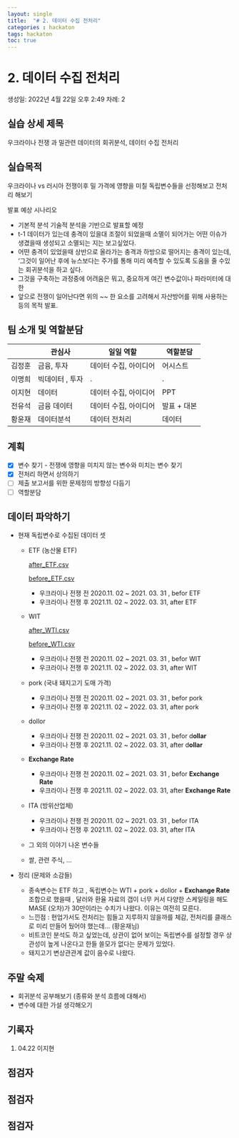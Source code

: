 ```yaml
---
layout: single
title:  "# 2. 데이터 수집 전처리"
categories : hackaton
tags: hackaton
toc: true
---
```




# 2. 데이터 수집 전처리

생성일: 2022년 4월 22일 오후 2:49
차례: 2

## 실습 상세 제목

우크라이나 전쟁 과 밀관련 데이터의 회귀분석, 데이터 수집 전처리 

## 실습목적

우크라이나 vs 러시아 전쟁이후 밀 가격에 영향을 미칠 독립변수들을 선정해보고 전처리 해보기 

발표 예상 시나리오 

- 기본적 분석 기술적 분석을 기반으로 발표할 예정
- t-1 데이터가 있는데 충격이 있을대 조절이 되었을때 소멸이 되어가는 어떤 이슈가 생겼을때 생성되고 소멸되는 지는 보고싶었다.
- 어떤 충격이 있었을때 상반으로 올라가는 충격과 하방으로 떨어지는 충격이 있는데, ‘그것이 일어난 후에 뉴스보다는 주가를 통해 미리 예측할 수 있도록 도움을 줄 수있는 회귀분석을 하고 싶다.
- 그것을 구축하는 과정중에 어려움은 뭐고, 중요하게 여긴 변수값이나 파라미터에 대한
- 앞으로 전쟁이 일어난다면 위의 ~~ 한 요소를 고려해서 자산방어를 위해 사용하는 등의 목적 발표.

## 팀 소개 및 역할분담

|  | 관심사  | 일일 역할 | 역할분담  |
| --- | --- | --- | --- |
| 김정훈 | 금융, 투자  | 데이터 수집, 아이디어  | 어시스트  |
| 이명희 | 빅데이터 , 투자  | . | . |
| 이지현 | 데이터 | 데이터 수집, 아이디어  | PPT  |
| 전유석 | 금융 데이터  | 데이터 수집, 아이디어  | 발표 + 대본  |
| 황윤재  | 데이터분석 | 데이터 전처리  | 데이터 |

## 계획

- [x]  변수 찾기 - 전쟁에 영향을 미치지 않는 변수와 미치는 변수 찾기
- [x]  전처리 하면서 상의하기
- [ ]  제출 보고서를 위한 문제정의 방향성 다듬기
- [ ]  역할분담

## 데이터 파악하기

- 현재 독립변수로 수집된 데이터 셋
    - ETF (농산물 ETF)
        
        [after_ETF.csv](https://github.com/YJ-97/Project_mini/blob/main/datasets/after_ETF.csv)
        
        [before_ETF.csv](https://github.com/YJ-97/Project_mini/blob/main/datasets/before_ETF.csv)
        
        - 우크라이나 전쟁 전 2020.11. 02 ~ 2021. 03. 31 , befor ETF
        - 우크라이나 전쟁 후 2021.11. 02 ~ 2022. 03. 31, after ETF
        
    - WIT
        
        [after_WTI.csv](https://github.com/YJ-97/Project_mini/blob/main/datasets/after_WTI.csv)
        
        [before_WTI.csv](https://github.com/YJ-97/Project_mini/blob/main/datasets/before_WTI.csv)
        
        - 우크라이나 전쟁 전 2020.11. 02 ~ 2021. 03. 31 , befor WIT
        - 우크라이나 전쟁 후 2021.11. 02 ~ 2022. 03. 31, after WIT
        
    - pork (국내 돼지고기 도매 가격)
        - 우크라이나 전쟁 전 2020.11. 02 ~ 2021. 03. 31 , befor pork
        - 우크라이나 전쟁 후 2021.11. 02 ~ 2022. 03. 31, after pork
    
    - dollor
        - 우크라이나 전쟁 전 2020.11. 02 ~ 2021. 03. 31 , befor d**ollar**
        - 우크라이나 전쟁 후 2021.11. 02 ~ 2022. 03. 31, after d**ollar**
        
    - **Exchange Rate**
        - 우크라이나 전쟁 전 2020.11. 02 ~ 2021. 03. 31 , befor **Exchange Rate**
        - 우크라이나 전쟁 후 2021.11. 02 ~ 2022. 03. 31, after **Exchange Rate**
        
    - ITA (방위산업체)
        - 우크라이나 전쟁 전 2020.11. 02 ~ 2021. 03. 31 , befor ITA
        - 우크라이나 전쟁 후 2021.11. 02 ~ 2022. 03. 31, after ITA
        
    - 그 외의 이야기 나온 변수들
    - 쌀, 관련 주식, ...
    
- 정리 (문제와 소감들)
    - 종속변수는 ETF 하고 , 독립변수는 WTI  +  pork + dollor + **Exchange Rate** 조합으로 했을때 , 달러와 환율 자료의 갭이 너무 커서 다양한 스케일링을 해도 MASE (오차)가 30만이라는 수치가 나왔다.  이유는 여전히 모른다.
    - 느낀점 : 현업가서도 전처리는 힘들고 지루하지 않을까를 체감, 전처리를 클래스로 미리 만들어 뒀어야 했는데... (황윤재님)
    - 비트코인 분석도 하고 싶었는데, 상관이 없어 보이는 독립변수를 설정할 경우 상관성이 높게 나온다고 한들 쓸모가 없다는 문제가 있었다.
    - 돼지고기 변상관관계 값이 음수로 나왔다.

## 주말 숙제

- 회귀분석 공부해보기 (종류와 분석 흐름에 대해서)
- 변수에 대한 가설 생각해오기

## 기록자

1.  04.22 이지현 

## 점검자

## 점검자

 

## 점검자
